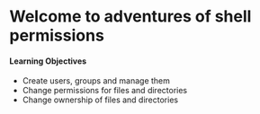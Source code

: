 <h1>Welcome to adventures of shell permissions</h1>
<h4>Learning Objectives</h4>
<ul>
<li>Create users, groups and manage them</li>
<li>Change permissions for files and directories</li>
<li>Change ownership of files and directories</li>
</ul>
